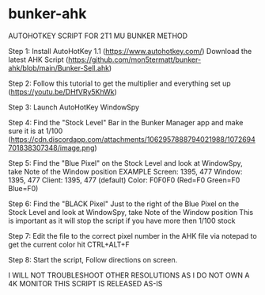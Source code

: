 # bunker-ahk
AUTOHOTKEY SCRIPT FOR 2T1 MU BUNKER METHOD

Step 1: 
Install AutoHotKey 1.1  (https://www.autohotkey.com/)
Download the latest AHK Script (https://github.com/mon5termatt/bunker-ahk/blob/main/Bunker-Sell.ahk)

Step 2: Follow this tutorial to get the multiplier and everything set up 
(https://youtu.be/DHfVRy5KhWk)

Step 3: Launch AutoHotKey WindowSpy

Step 4: Find the "Stock Level" Bar in the Bunker Manager app and make sure it is at 1/100
(https://cdn.discordapp.com/attachments/1062957888794021988/1072694701838307348/image.png)

Step 5: Find the "Blue Pixel" on the Stock Level and look at WindowSpy, take Note of the Window position 
EXAMPLE
Screen:    1395, 477
Window: 1395, 477
Client:    1395, 477 (default)
Color:    F0F0F0 (Red=F0 Green=F0 Blue=F0)

Step 6: Find the "BLACK Pixel" Just to the right of the Blue Pixel on the Stock Level and look at WindowSpy, take Note of the Window position 
This is important as it will stop the script if you have more then 1/100 stock

Step 7: Edit the file to the correct pixel number in the AHK file via notepad
to get the current color hit CTRL+ALT+F

Step 8: Start the script, Follow directions on screen.

I WILL NOT TROUBLESHOOT OTHER RESOLUTIONS AS I DO NOT OWN A 4K MONITOR 
THIS SCRIPT IS RELEASED AS-IS 
